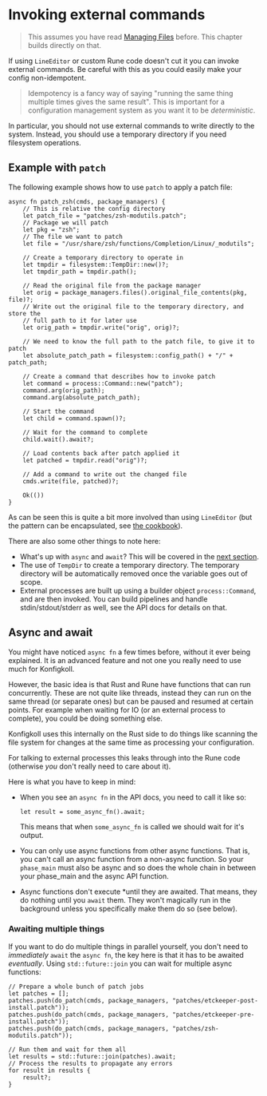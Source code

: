 # Invoking external commands

> This assumes you have read [Managing Files](../files.md) before.
> This chapter builds directly on that.

If using `LineEditor` or custom Rune code doesn't cut it you can invoke external
commands. Be careful with this as you could easily make your config non-idempotent.

> Idempotency is a fancy way of saying "running the same thing multiple times
> gives the same result". This is important for a configuration management system
> as you want it to be *deterministic*.

In particular, you should not use external commands to write directly to the system.
Instead, you should use a temporary directory if you need filesystem operations.

## Example with `patch`

The following example shows how to use `patch` to apply a patch file:

```rune
async fn patch_zsh(cmds, package_managers) {
    // This is relative the config directory
    let patch_file = "patches/zsh-modutils.patch";
    // Package we will patch
    let pkg = "zsh";
    // The file we want to patch
    let file = "/usr/share/zsh/functions/Completion/Linux/_modutils";

    // Create a temporary directory to operate in
    let tmpdir = filesystem::TempDir::new()?;
    let tmpdir_path = tmpdir.path();
    
    // Read the original file from the package manager
    let orig = package_managers.files().original_file_contents(pkg, file)?;
    // Write out the original file to the temporary directory, and store the
    // full path to it for later use
    let orig_path = tmpdir.write("orig", orig)?;

    // We need to know the full path to the patch file, to give it to patch
    let absolute_patch_path = filesystem::config_path() + "/" + patch_path;

    // Create a command that describes how to invoke patch
    let command = process::Command::new("patch");
    command.arg(orig_path);
    command.arg(absolute_patch_path);

    // Start the command
    let child = command.spawn()?;

    // Wait for the command to complete
    child.wait().await?;

    // Load contents back after patch applied it
    let patched = tmpdir.read("orig")?;

    // Add a command to write out the changed file
    cmds.write(file, patched)?;

    Ok(())
}
```

As can be seen this is quite a bit more involved than using `LineEditor`
(but the pattern can be encapsulated, see [the cookbook](../cookbook.md#patching-using-patch)).

There are also some other things to note here:

* What's up with `async` and `await`? This will be covered in the [next section](#async-and-await).
* The use of `TempDir` to create a temporary directory. The temporary directory
  will be automatically removed once the variable goes out of scope.
* External processes are built up using a builder object `process::Command`, and
  are then invoked. You can build pipelines and handle stdin/stdout/stderr as well,
  see the API docs for details on that.

## Async and await

You might have noticed `async fn` a few times before, without it ever being
explained. It is an advanced feature and not one you really need to use much
for Konfigkoll.

However, the basic idea is that Rust and Rune have functions that can run
concurrently. These are not quite like threads, instead they can run on the same
thread (or separate ones) but can be paused and resumed at certain points. For
example when waiting for IO (or an external process to complete), you could be
doing something else.

Konfigkoll uses this internally on the Rust side to do things like scanning the
file system for changes at the same time as processing your configuration.

For talking to external processes this leaks through into the Rune code (otherwise
*you* don't really need to care about it).

Here is what you have to keep in mind:

* When you see an `async fn` in the API docs, you need to call it like so:
  
  ```rune
  let result = some_async_fn().await;
  ```
  
  This means that when `some_async_fn` is called we should wait for it's output.
* You can only use async functions from other async functions. That is, you
  can't call an async function from a non-async function. So your `phase_main`
  must also be async and so does the whole chain in between your phase_main and
  the async API function.
* Async functions don't execute *until they are awaited. That means, they do nothing
  until you `await` them. They won't magically run in the background unless you
  specifically make them do so (see below).

### Awaiting multiple things

If you want to do do multiple things in parallel yourself, you don't need to
*immediately* `await` the `async fn`, the key here is that it has to be awaited
*eventually*. Using `std::future::join` you can wait for multiple async functions:

```rune
// Prepare a whole bunch of patch jobs
let patches = [];
patches.push(do_patch(cmds, package_managers, "patches/etckeeper-post-install.patch"));
patches.push(do_patch(cmds, package_managers, "patches/etckeeper-pre-install.patch"));
patches.push(do_patch(cmds, package_managers, "patches/zsh-modutils.patch"));

// Run them and wait for them all
let results = std::future::join(patches).await;
// Process the results to propagate any errors
for result in results {
    result?;
}
```
